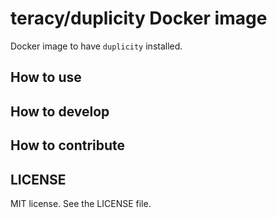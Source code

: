 # teracy/duplicity Docker image


Docker image to have `duplicity` installed.


## How to use


## How to develop


## How to contribute


LICENSE
-------

MIT license. See the LICENSE file.